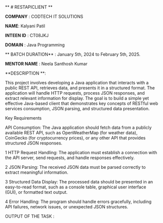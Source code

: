 ** # RESTAPICLIENT **

**COMPANY** : CODTECH IT SOLUTIONS

**NAME**: Kalyani Patil 

**INTEEN ID** : CT08JKJ 

**DOMAIN** : Java Programming 

** BATCH DURATION** : January 5th, 2024 to February 5th, 2025.

**MENTOR NAME** : Neela Santhosh Kumar

**DESCRIPTION **:

This project involves developing a Java application that interacts with a public REST API, retrieves data, and presents it in a structured format. The application will handle HTTP requests, process JSON responses, and extract relevant information for display. The goal is to build a simple yet effective Java-based client that demonstrates key concepts of RESTful web services consumption, JSON parsing, and structured data presentation.

Key Requirements

API Consumption: The Java application should fetch data from a publicly available REST API, such as OpenWeatherMap (for weather data), CoinGecko (for cryptocurrency prices), or any other API that provides structured JSON responses.

1 HTTP Request Handling: The application must establish a connection with the API server, send requests, and handle responses effectively.

2 JSON Parsing: The received JSON data must be parsed correctly to extract meaningful information.

3 Structured Data Display: The processed data should be presented in an easy-to-read format, such as a console table, graphical user interface (GUI), or formatted text output.

4 Error Handling: The program should handle errors gracefully, including API failures, network issues, or unexpected JSON structures.

OUTPUT OF THE TASK :
